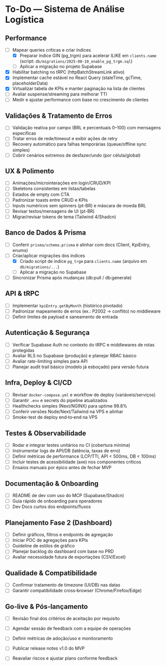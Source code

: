 # To-Do — Sistema de Análise Logística

## Performance
- [ ] Mapear queries críticas e criar índices
  - [x] Preparar índice GIN (pg_trgm) para acelerar ILIKE em `clients.name` (script: `db/migrations/2025-08-10_enable_pg_trgm.sql`)
  - [ ] Aplicar a migração no projeto Supabase
- [x] Habilitar batching no tRPC (httpBatchStreamLink ativo)
- [x] Implementar cache estável no React Query (staleTime, gcTime, placeholderData)
- [x] Virtualizar tabela de KPIs e manter paginação na lista de clientes
- [ ] Avaliar suspense/streaming para melhorar TTI
- [ ] Medir e ajustar performance com base no crescimento de clientes

## Validações & Tratamento de Erros
- [ ] Validação reativa por campo (BRL e percentuais 0–100) com mensagens específicas
- [ ] Tratar erros de rede/timeout e exibir ações de retry
- [ ] Recovery automático para falhas temporárias (queue/offline sync simples)
- [ ] Cobrir cenários extremos de desfazer/undo (por célula/global)

## UX & Polimento
- [ ] Animações/microinterações em login/CRUD/KPI
- [ ] Skeletons consistentes em listas/tabelas
- [ ] Estados de empty com CTA
- [ ] Padronizar toasts entre CRUD e KPIs
- [ ] Inputs numéricos sem spinners (pt-BR) e máscara de moeda BRL
- [ ] Revisar textos/mensagens de UI (pt-BR)
- [ ] Migrar/revisar tokens de tema (Tailwind 4/Shadcn)

## Banco de Dados & Prisma
- [ ] Conferir `prisma/schema.prisma` e alinhar com docs (Client, KpiEntry, enums)
- [ ] Criar/aplicar migrações dos índices
  - [x] Criado script de índice `pg_trgm` para `clients.name` (arquivo em `db/migrations/...`)
  - [ ] Aplicar a migração no Supabase
- [ ] Sincronizar Prisma após mudanças (db:pull / db:generate)

## API & tRPC
- [ ] Implementar `kpiEntry.getByMonth` (histórico pivotado)
- [ ] Padronizar mapeamento de erros (ex.: P2002 → conflito) no middleware
- [ ] Definir limites de payload e saneamento de entrada

## Autenticação & Segurança
- [ ] Verificar Supabase Auth no contexto do tRPC e middlewares de rotas protegidas
- [ ] Avaliar RLS no Supabase (produção) e planejar RBAC básico
- [ ] Avaliar rate-limiting simples para API
- [ ] Planejar audit trail básico (modelo já esboçado) para versão futura

## Infra, Deploy & CI/CD
- [ ] Revisar `docker-compose.yml` e workflow de deploy (variáveis/serviços)
- [ ] Garantir `.env` e secrets do pipeline atualizados
- [ ] Healthchecks simples (Next/NGINX) para uptime 99.8%
- [ ] Conferir versões Node/Next/Tailwind na VPS e alinhar
- [ ] Smoke-test de deploy end‑to‑end na VPS

## Testes & Observabilidade
- [ ] Rodar e integrar testes unitários no CI (cobertura mínima)
- [ ] Instrumentar logs de API/DB (latência, taxas de erro)
- [ ] Definir métricas de performance (LCP/TTI, API < 500ms, DB < 100ms)
- [ ] Incluir testes de acessibilidade (axe) nos componentes críticos
- [ ] Ensaios manuais por épico antes de fechar MVP

## Documentação & Onboarding
- [ ] README de dev com uso do MCP (Supabase/Shadcn)
- [ ] Guia rápido de onboarding para operadores
- [ ] Dev Docs curtos dos endpoints/fluxos

## Planejamento Fase 2 (Dashboard)
- [ ] Definir gráficos, filtros e endpoints de agregação
- [ ] Iniciar POC de agregações para KPIs
- [ ] Guideline de estilos de gráfico
- [ ] Planejar backlog do dashboard com base no PRD
- [ ] Avaliar necessidade futura de exportações (CSV/Excel)

## Qualidade & Compatibilidade
- [ ] Confirmar tratamento de timezone (UI/DB) nas datas
- [ ] Garantir compatibilidade cross‑browser (Chrome/Firefox/Edge)

## Go‑live & Pós‑lançamento
- [ ] Revisão final dos critérios de aceitação por requisito
- [ ] Agendar sessão de feedback com a equipe de operações
- [ ] Definir métricas de adoção/uso e monitoramento
- [ ] Publicar release notes v1.0 do MVP
- [ ] Reavaliar riscos e ajustar plano conforme feedback

